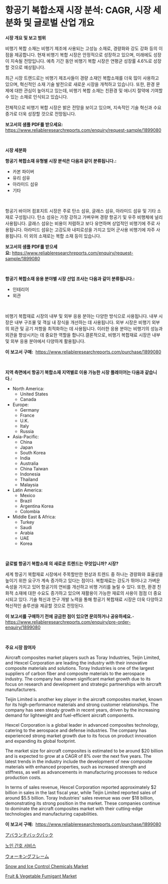 <p><h1>항공기 복합소재 시장 분석: CAGR, 시장 세분화 및 글로벌 산업 개요</h1></p><p><strong>시장 개요 및 보고 범위</strong></p>
<p><p>비행기 복합 소재는 비행기 제조에 사용되는 고성능 소재로, 경량화와 강도 강화 등의 이점을 제공합니다. 현재 비행기 복합 시장은 안정적으로 성장하고 있으며, 미래에도 성장이 지속될 전망입니다. 예측 기간 동안 비행기 복합 시장은 연평균 성장률 4.6%로 성장할 것으로 예상됩니다. </p><p>최근 시장 트렌드로는 비행기 제조사들이 경량 소재인 복합소재를 더욱 많이 사용하고 있으며, 혁신적인 소재 기술 발전으로 새로운 시장을 개척하고 있습니다. 또한, 환경 문제에 대한 관심이 높아지고 있는데, 비행기 복합 소재는 친환경 및 에너지 절약에 기여할 수 있는 소재로 인식되고 있습니다. </p><p>전체적으로 비행기 복합 시장은 밝은 전망을 보이고 있으며, 지속적인 기술 혁신과 수요 증가로 더욱 성장할 것으로 전망됩니다.</p></p>
<p><strong>보고서의 샘플 PDF를 받으세요:</strong> <a href="https://www.reliableresearchreports.com/enquiry/request-sample/1899080">https://www.reliableresearchreports.com/enquiry/request-sample/1899080</a></p>
<p>&nbsp;</p>
<p><strong>시장 세분화</strong></p>
<p><strong>항공기 복합소재 유형별 시장 분석은 다음과 같이 분류됩니다.:</strong></p>
<p><ul><li>카본 파이버</li><li>유리 섬유</li><li>아라미드 섬유</li><li>기타</li></ul></p>
<p>&nbsp;</p>
<p><p>항공기 바이어 컴포지트 시장은 주로 탄소 섬유, 글래스 섬유, 아라미드 섬유 및 기타 소재로 구성됩니다. 탄소 섬유는 가장 강하고 가벼우며 경량 항공기 및 우주 비행체에 널리 사용됩니다. 글래스 섬유는 비용이 저렴하고 보다 유연하며 상업적인 비행기에 주로 사용됩니다. 아라미드 섬유는 고강도와 내피로성을 가지고 있어 군사용 비행기에 자주 사용됩니다. 이 외의 소재로는 복합 소재 등이 있습니다.</p></p>
<p><strong>보고서의 샘플 PDF를 받으세요:</strong>&nbsp;<a href="https://www.reliableresearchreports.com/enquiry/request-sample/1899080">https://www.reliableresearchreports.com/enquiry/request-sample/1899080</a></p>
<p>&nbsp;</p>
<p><strong> 항공기 복합소재 응용 분야별 시장 산업 조사는 다음과 같이 분류됩니다.:</strong></p>
<p><ul><li>인테리어</li><li>외관</li></ul></p>
<p>&nbsp;</p>
<p><p>비행기 복합재료 시장의 내부 및 외부 응용 분야는 다양한 방식으로 사용됩니다. 내부 시장은 내부 구조물 및 객실 내 장식을 개선하는 데 사용됩니다. 외부 시장은 비행기 외부의 외관 및 공기 저항을 최적화하는 데 사용됩니다. 이러한 응용 분야는 비행기의 성능과 외관을 향상시키는 데 중요한 역할을 합니다.결론적으로, 비행기 복합재료 시장은 내부 및 외부 응용 분야에서 다양하게 활용됩니다.</p></p>
<p><strong>이 보고서 구매:</strong>&nbsp; <a href="https://www.reliableresearchreports.com/purchase/1899080">https://www.reliableresearchreports.com/purchase/1899080</a></p>
<p>&nbsp;</p>
<p><strong>지역 측면에서 항공기 복합소재 지역별로 이용 가능한 시장 플레이어는 다음과 같습니다.:</strong></p>
<p><ul>
    <li>
        North America:
        <ul>
            <li>United States</li>
            <li>Canada</li>
        </ul>
    </li>
    <li>
        Europe:
        <ul>
            <li>Germany</li>
            <li>France</li>
            <li>U.K.</li>
            <li>Italy</li>
            <li>Russia</li>
        </ul>
    </li>
    <li>
        Asia-Pacific:
        <ul>
            <li>China</li>
            <li>Japan</li>
            <li>South Korea</li>
            <li>India</li>
            <li>Australia</li>
            <li>China Taiwan</li>
            <li>Indonesia</li>
            <li>Thailand</li>
            <li>Malaysia</li>
        </ul>
    </li>
    <li>
        Latin America:
        <ul>
            <li>Mexico</li>
            <li>Brazil</li>
            <li>Argentina Korea</li>
            <li>Colombia</li>
        </ul>
    </li>
    <li>
        Middle East & Africa:
        <ul>
            <li>Turkey</li>
            <li>Saudi</li>
            <li>Arabia</li>
            <li>UAE</li>
            <li>Korea</li>
        </ul>
    </li>
    </ul></p>
<p>&nbsp;</p>
<p><strong>글로벌 항공기 복합소재 의 새로운 트렌드는 무엇입니까? 시장?</strong></p>
<p><p>세계 항공기 복합재료 시장에서 주목할만한 현상과 트렌드 중 하나는 경량화와 효율성을 높이기 위한 요구가 계속 증가하고 있다는 점이다. 복합재료는 강도가 뛰어나고 가벼운 속성을 가지고 있어 항공기의 연비를 개선하고 비행 거리를 늘릴 수 있다. 또한, 환경 친화적 소재에 대한 수요도 증가하고 있으며 재활용이 가능한 재료의 사용이 점점 더 중요시되고 있다. 기술 혁신과 연구 개발 노력을 통해 항공기 복합재료 시장은 더욱 다양하고 혁신적인 솔루션을 제공할 것으로 전망된다.</p></p>
<p><strong>이 보고서를 구매하기 전에 궁금한 점이 있으면 문의하거나 공유하세요.</strong>- <a href="https://www.reliableresearchreports.com/enquiry/pre-order-enquiry/1899080">https://www.reliableresearchreports.com/enquiry/pre-order-enquiry/1899080</a></p>
<p>&nbsp;</p>
<p><strong>주요 시장 참여자</strong></p>
<p><p>Aircraft composites market players such as Toray Industries, Teijin Limited, and Hexcel Corporation are leading the industry with their innovative composite materials and solutions. Toray Industries is one of the largest suppliers of carbon fiber and composite materials to the aerospace industry. The company has shown significant market growth due to its focus on research and development and strategic partnerships with aircraft manufacturers.</p><p>Teijin Limited is another key player in the aircraft composites market, known for its high-performance materials and strong customer relationships. The company has seen steady growth in recent years, driven by the increasing demand for lightweight and fuel-efficient aircraft components.</p><p>Hexcel Corporation is a global leader in advanced composites technology, catering to the aerospace and defense industries. The company has experienced strong market growth due to its focus on product innovation and expanding its global footprint.</p><p>The market size for aircraft composites is estimated to be around $20 billion and is expected to grow at a CAGR of 8% over the next five years. The latest trends in the industry include the development of new composite materials with enhanced properties, such as increased strength and stiffness, as well as advancements in manufacturing processes to reduce production costs.</p><p>In terms of sales revenue, Hexcel Corporation reported approximately $2 billion in sales in the last fiscal year, while Teijin Limited reported sales of around $5.5 billion. Toray Industries' sales revenue was over $18 billion, demonstrating its strong position in the market. These companies continue to dominate the aircraft composites market with their cutting-edge technologies and manufacturing capabilities.</p></p>
<p><strong>이 보고서 구매:</strong>&nbsp;&nbsp;<a href="https://www.reliableresearchreports.com/purchase/1899080">https://www.reliableresearchreports.com/purchase/1899080</a></p>
<p><p><a href="https://github.com/xnljig2898992/Market-Research-Report-List-1/blob/main/16573861858.md">アバランチバックパック</a></p><p><a href="https://github.com/vsn7qpua81q/Market-Research-Report-List-1/blob/main/79565391521.md">노인 간호 서비스</a></p><p><a href="https://github.com/adcxff01450218/Market-Research-Report-List-1/blob/main/79408401859.md">ウォーキングフレーム</a></p><p><a href="https://github.com/PeterParrish5/Market-Research-Report-List-4/blob/main/snow-and-ice-control-chemicals-market.md">Snow and Ice Control Chemicals Market</a></p><p><a href="https://github.com/jhcraigie/Market-Research-Report-List-2/blob/main/fruit-vegetable-fumigant-market.md">Fruit & Vegetable Fumigant Market</a></p></p>
